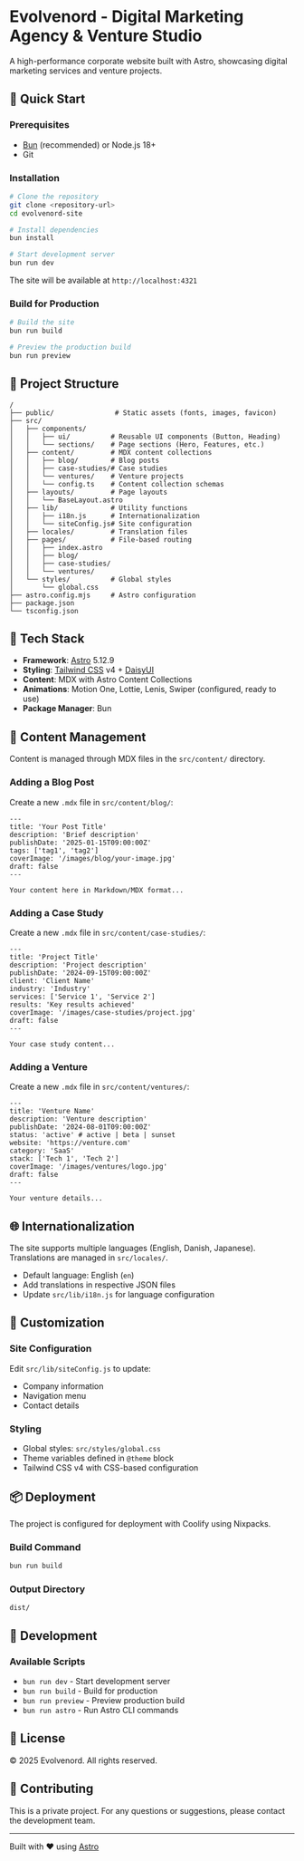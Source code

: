 # Evolvenord - Digital Marketing Agency & Venture Studio

A high-performance corporate website built with Astro, showcasing digital marketing services and venture projects.

## 🚀 Quick Start

### Prerequisites

- [Bun](https://bun.sh/) (recommended) or Node.js 18+
- Git

### Installation

```bash
# Clone the repository
git clone <repository-url>
cd evolvenord-site

# Install dependencies
bun install

# Start development server
bun run dev
```

The site will be available at `http://localhost:4321`

### Build for Production

```bash
# Build the site
bun run build

# Preview the production build
bun run preview
```

## 📁 Project Structure

```
/
├── public/               # Static assets (fonts, images, favicon)
├── src/
│   ├── components/
│   │   ├── ui/          # Reusable UI components (Button, Heading)
│   │   └── sections/    # Page sections (Hero, Features, etc.)
│   ├── content/         # MDX content collections
│   │   ├── blog/        # Blog posts
│   │   ├── case-studies/# Case studies
│   │   └── ventures/    # Venture projects
│   │   └── config.ts    # Content collection schemas
│   ├── layouts/         # Page layouts
│   │   └── BaseLayout.astro
│   ├── lib/             # Utility functions
│   │   ├── i18n.js      # Internationalization
│   │   └── siteConfig.js# Site configuration
│   ├── locales/         # Translation files
│   ├── pages/           # File-based routing
│   │   ├── index.astro
│   │   ├── blog/
│   │   ├── case-studies/
│   │   └── ventures/
│   └── styles/          # Global styles
│       └── global.css
├── astro.config.mjs     # Astro configuration
├── package.json
└── tsconfig.json
```

## 🎨 Tech Stack

- **Framework**: [Astro](https://astro.build/) 5.12.9
- **Styling**: [Tailwind CSS](https://tailwindcss.com/) v4 + [DaisyUI](https://daisyui.com/)
- **Content**: MDX with Astro Content Collections
- **Animations**: Motion One, Lottie, Lenis, Swiper (configured, ready to use)
- **Package Manager**: Bun

## 📝 Content Management

Content is managed through MDX files in the `src/content/` directory.

### Adding a Blog Post

Create a new `.mdx` file in `src/content/blog/`:

```mdx
---
title: 'Your Post Title'
description: 'Brief description'
publishDate: '2025-01-15T09:00:00Z'
tags: ['tag1', 'tag2']
coverImage: '/images/blog/your-image.jpg'
draft: false
---

Your content here in Markdown/MDX format...
```

### Adding a Case Study

Create a new `.mdx` file in `src/content/case-studies/`:

```mdx
---
title: 'Project Title'
description: 'Project description'
publishDate: '2024-09-15T09:00:00Z'
client: 'Client Name'
industry: 'Industry'
services: ['Service 1', 'Service 2']
results: 'Key results achieved'
coverImage: '/images/case-studies/project.jpg'
draft: false
---

Your case study content...
```

### Adding a Venture

Create a new `.mdx` file in `src/content/ventures/`:

```mdx
---
title: 'Venture Name'
description: 'Venture description'
publishDate: '2024-08-01T09:00:00Z'
status: 'active' # active | beta | sunset
website: 'https://venture.com'
category: 'SaaS'
stack: ['Tech 1', 'Tech 2']
coverImage: '/images/ventures/logo.jpg'
draft: false
---

Your venture details...
```

## 🌐 Internationalization

The site supports multiple languages (English, Danish, Japanese). Translations are managed in `src/locales/`.

- Default language: English (`en`)
- Add translations in respective JSON files
- Update `src/lib/i18n.js` for language configuration

## 🎨 Customization

### Site Configuration

Edit `src/lib/siteConfig.js` to update:
- Company information
- Navigation menu
- Contact details

### Styling

- Global styles: `src/styles/global.css`
- Theme variables defined in `@theme` block
- Tailwind CSS v4 with CSS-based configuration

## 📦 Deployment

The project is configured for deployment with Coolify using Nixpacks.

### Build Command
```bash
bun run build
```

### Output Directory
```
dist/
```

## 🔧 Development

### Available Scripts

- `bun run dev` - Start development server
- `bun run build` - Build for production
- `bun run preview` - Preview production build
- `bun run astro` - Run Astro CLI commands

## 📄 License

© 2025 Evolvenord. All rights reserved.

## 🤝 Contributing

This is a private project. For any questions or suggestions, please contact the development team.

---

Built with ❤️ using [Astro](https://astro.build/)
